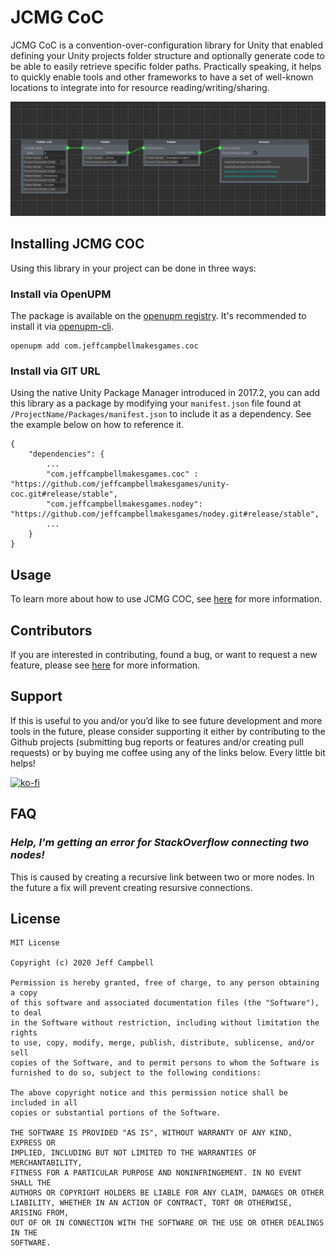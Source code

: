 # JCMG CoC

JCMG CoC is a convention-over-configuration library for Unity that enabled defining your Unity projects folder structure and optionally generate code to be able to easily retrieve specific folder paths. Practically speaking, it helps to quickly enable tools and other frameworks to have a set of well-known locations to integrate into for resource reading/writing/sharing.

![COC Node Graph](/Images/COCNodeGraphExample.png)

## Installing JCMG COC

Using this library in your project can be done in three ways:

### Install via OpenUPM

The package is available on the [openupm registry](https://openupm.com/). It's recommended to install it via [openupm-cli](https://github.com/openupm/openupm-cli).

```
openupm add com.jeffcampbellmakesgames.coc
```

### Install via GIT URL

Using the native Unity Package Manager introduced in 2017.2, you can add this library as a package by modifying your `manifest.json` file found at `/ProjectName/Packages/manifest.json` to include it as a dependency. See the example below on how to reference it.

```
{
	"dependencies": {
		...
		"com.jeffcampbellmakesgames.coc" : "https://github.com/jeffcampbellmakesgames/unity-coc.git#release/stable",
		"com.jeffcampbellmakesgames.nodey": "https://github.com/jeffcampbellmakesgames/nodey.git#release/stable",
		...
	}
}
```

## Usage

To learn more about how to use JCMG COC, see [here](./usage.md) for more information.

## Contributors
If you are interested in contributing, found a bug, or want to request a new feature, please see [here](./contributors.md) for more information.

## Support
If this is useful to you and/or you’d like to see future development and more tools in the future, please consider supporting it either by contributing to the Github projects (submitting bug reports or features and/or creating pull requests) or by buying me coffee using any of the links below. Every little bit helps!

[![ko-fi](https://www.ko-fi.com/img/githubbutton_sm.svg)](https://ko-fi.com/I3I2W7GX)

## FAQ

### _Help, I'm getting an error for StackOverflow connecting two nodes!_
This is caused by creating a recursive link between two or more nodes. In the future a fix will prevent creating resursive connections.

## License
```
MIT License

Copyright (c) 2020 Jeff Campbell

Permission is hereby granted, free of charge, to any person obtaining a copy
of this software and associated documentation files (the "Software"), to deal
in the Software without restriction, including without limitation the rights
to use, copy, modify, merge, publish, distribute, sublicense, and/or sell
copies of the Software, and to permit persons to whom the Software is
furnished to do so, subject to the following conditions:

The above copyright notice and this permission notice shall be included in all
copies or substantial portions of the Software.

THE SOFTWARE IS PROVIDED "AS IS", WITHOUT WARRANTY OF ANY KIND, EXPRESS OR
IMPLIED, INCLUDING BUT NOT LIMITED TO THE WARRANTIES OF MERCHANTABILITY,
FITNESS FOR A PARTICULAR PURPOSE AND NONINFRINGEMENT. IN NO EVENT SHALL THE
AUTHORS OR COPYRIGHT HOLDERS BE LIABLE FOR ANY CLAIM, DAMAGES OR OTHER
LIABILITY, WHETHER IN AN ACTION OF CONTRACT, TORT OR OTHERWISE, ARISING FROM,
OUT OF OR IN CONNECTION WITH THE SOFTWARE OR THE USE OR OTHER DEALINGS IN THE
SOFTWARE.
```
